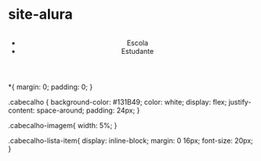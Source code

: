 # site-alura

<!DOCTYPE html>
<html lang="en">
<head>
    <meta charset="UTF-8">
    <meta name="viewport" content="width=device-width, initial-scale=1.0">
    <title>Document</title>
    <link rel="stylesheet" href="style.css">
</head>
<body>
    <header class="cabecalho">
        <img class="cabecalho-imagem" src="" alt="">
        <ul class="cabecalho-lista">
            <li class="cabecalho-lista-item">Escola </li>
            <li class="cabecalho-lista-item">Estudante</li>
        </ul>
    </header>
    
</body>
</html>




*{ margin: 0;
   padding: 0;
}


.cabecalho {
    background-color: #131B49;
    color: white;
    display: flex;
    justify-content: space-around;
    padding: 24px;
}

.cabecalho-imagem{
width: 5%;
}

.cabecalho-lista-item{ 
display: inline-block;
margin: 0  16px;
font-size: 20px;
}

